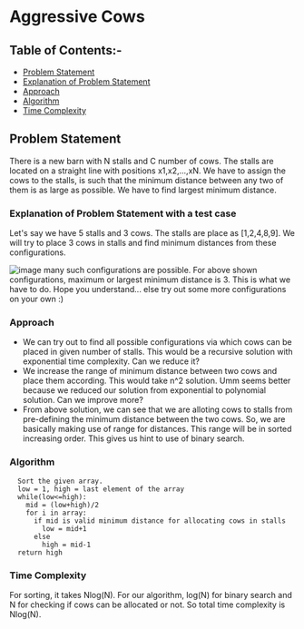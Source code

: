 # Aggressive Cows #

## Table of Contents:-
* [Problem Statement](#problem-statement)
* [Explanation of Problem Statement](#explanation-of-problem-statement-with-a-test-case)
* [Approach](#approach)
* [Algorithm](#algorithm)
* [Time Complexity](#time-complexity)

## Problem Statement
There is a new barn with N stalls and C number of cows. The stalls are located on a straight line with positions x1,x2,...,xN. We have to assign the cows to the stalls, is such that the minimum distance between any two of them is as large as possible. We have to find largest minimum distance.

### Explanation of Problem Statement with a test case
Let's say we have 5 stalls and 3 cows. The stalls are place as [1,2,4,8,9]. We will try to place 3 cows in stalls and find minimum distances from these configurations.

![image](https://user-images.githubusercontent.com/92020810/162578422-e2f52ce4-cecc-4253-9718-1aa3d205d6d6.png)
many such configurations are possible. For above shown configurations, maximum or largest minimum distance is 3. This is what we have to do. Hope you understand... else try out some more configurations on your own :)

### Approach
* We can try out to find all possible configurations via which cows can be placed in given number of stalls. This would be a recursive solution with exponential time complexity. Can we reduce it?
* We increase the range of minimum distance between two cows and place them according. This would take n^2 solution. Umm seems better because we reduced our solution from exponential to polynomial solution. Can we improve more?
* From above solution, we can see that we are alloting cows to stalls from pre-defining the minimum distance between the two cows. So, we are basically making use of range for distances. This range will be in sorted increasing order. This gives us hint to use of binary search. 

### Algorithm
``` 
  Sort the given array.
  low = 1, high = last element of the array
  while(low<=high):
    mid = (low+high)/2
    for i in array:
      if mid is valid minimum distance for allocating cows in stalls
        low = mid+1
      else 
        high = mid-1
  return high
```
### Time Complexity
For sorting, it takes Nlog(N). For our algorithm, log(N) for binary search and N for checking if cows can be allocated or not. So total time complexity is Nlog(N).